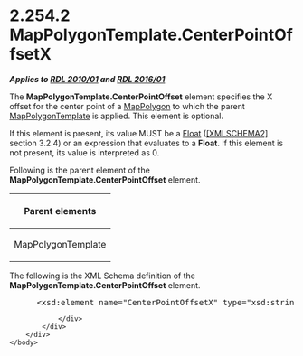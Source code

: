 <html dir="LTR" xmlns:mshelp="http://msdn.microsoft.com/mshelp" xmlns:ddue="http://ddue.schemas.microsoft.com/authoring/2003/5" xmlns:xlink="http://www.w3.org/1999/xlink" xmlns:tool="http://www.microsoft.com/tooltip">
    <head>
        <meta http-equiv="Content-Type" content="text/html; CHARSET=utf-8"></meta>
        <meta name="save" content="history"></meta>
        <title>2.254.2 MapPolygonTemplate.CenterPointOffsetX</title>
        <xml>
            <mshelp:toctitle title="2.254.2 MapPolygonTemplate.CenterPointOffsetX"></mshelp:toctitle>
            <mshelp:rltitle title="[MS-RDL]: MapPolygonTemplate.CenterPointOffsetX"></mshelp:rltitle>
            <mshelp:keyword index="A" term="dcd87fab-33e3-4d42-ad87-4dbe6c510b97"></mshelp:keyword>
            <mshelp:attr name="DCSext.ContentType" value="open specification"></mshelp:attr>
            <mshelp:attr name="AssetID" value="dcd87fab-33e3-4d42-ad87-4dbe6c510b97"></mshelp:attr>
            <mshelp:attr name="TopicType" value="kbRef"></mshelp:attr>
            <mshelp:attr name="DCSext.Title" value="[MS-RDL]: MapPolygonTemplate.CenterPointOffsetX" />
        </xml>
    </head>
    <body>
        <div id="header">
            <h1 class="heading">2.254.2 MapPolygonTemplate.CenterPointOffsetX</h1>
        </div>
        <div id="mainSection">
            <div id="mainBody">
                <div id="allHistory" class="saveHistory"></div>
                <div id="sectionSection0" class="section" name="collapseableSection">
                    

<p><b><i>Applies to </i></b><a href="3428e690-a348-4ec7-8a6a-8efb42d2cdee.html"><b><i>RDL 2010/01</i></b></a><b><i>
and </i></b><a href="52ce3983-2bfc-4e72-9359-42aaf5fe4509.html"><b><i>RDL 2016/01</i></b></a></p>

<p>The <b>MapPolygonTemplate.CenterPointOffset</b> element
specifies the X offset for the center point of a <a href="3ee27e43-26a2-4f27-9a31-d97e374d8633.html">MapPolygon</a> to which the
parent <a href="1b048418-d7ff-4c51-b08e-30ab8d5a63c5.html">MapPolygonTemplate</a>
is applied. This element is optional. </p>

<p>If this element is present, its value MUST be a <a href="c7d0946f-992e-4abc-a304-09b53e030692.html">Float</a> (<a href="https://go.microsoft.com/fwlink/?LinkId=90610">[XMLSCHEMA2]</a> section
3.2.4) or an expression that evaluates to a <b>Float</b>. If this element is
not present, its value is interpreted as 0.</p>

<p>Following is the parent element of the <b>MapPolygonTemplate.CenterPointOffset</b>
element.</p>

<table>
 <thead>
  <tr>
   <th>
   <p>Parent elements</p>
   </th>
  </tr>
 </thead>
 <tr>
  <td>
  <p>MapPolygonTemplate</p>
  </td>
 </tr>
</table>

<p>The following is the XML Schema definition of the <b>MapPolygonTemplate.CenterPointOffset</b>
element.</p>

<dl>
<dd>
<div><pre> &lt;xsd:element name=&quot;CenterPointOffsetX&quot; type=&quot;xsd:string&quot; minOccurs=&quot;0&quot; /&gt;
</pre></div>
</dd></dl>


                </div>
            </div>
        </div>
    </body>
</html>